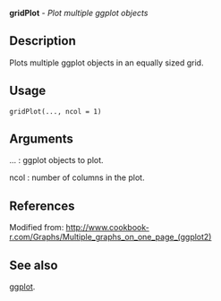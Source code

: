 





**gridPlot** - *Plot multiple ggplot objects*

Description
--------------------

Plots multiple ggplot objects in an equally sized grid.


Usage
--------------------
```
gridPlot(..., ncol = 1)
```

Arguments
-------------------

...
:   ggplot objects to plot.

ncol
:   number of columns in the plot.




References
-------------------

Modified from:
http://www.cookbook-r.com/Graphs/Multiple_graphs_on_one_page_(ggplot2)




See also
-------------------

[ggplot](http://www.inside-r.org/packages/cran/ggplot2/docs/ggplot).



